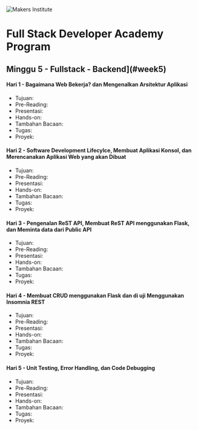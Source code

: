 ![Makers Institute](https://makersinstitute.id/static/images/logo-b.png)

# Full Stack Developer Academy Program


## <a name="week0"></a>Minggu 5 - Fullstack - Backend](#week5)

#### <a name="day02"></a>Hari 1 - Bagaimana Web Bekerja? dan Mengenalkan Arsitektur Aplikasi
* Tujuan:
* Pre-Reading:
* Presentasi:
* Hands-on:
* Tambahan Bacaan:
* Tugas:
* Proyek:

#### <a name="day02"></a>Hari 2 - Software Development Lifecylce, Membuat Aplikasi Konsol, dan Merencanakan Aplikasi Web yang akan Dibuat
* Tujuan:
* Pre-Reading:
* Presentasi:
* Hands-on:
* Tambahan Bacaan:
* Tugas:
* Proyek:

#### <a name="day02"></a>Hari 3 - Pengenalan ReST API, Membuat ReST API menggunakan Flask, dan Meminta data dari Public API
* Tujuan:
* Pre-Reading:
* Presentasi:
* Hands-on:
* Tambahan Bacaan:
* Tugas:
* Proyek:

#### <a name="day02"></a>Hari 4 - Membuat CRUD menggunakan Flask dan di uji Menggunakan Insomnia REST
* Tujuan:
* Pre-Reading:
* Presentasi:
* Hands-on:
* Tambahan Bacaan:
* Tugas:
* Proyek:

#### <a name="day02"></a>Hari 5 - Unit Testing, Error Handling, dan Code Debugging
* Tujuan:
* Pre-Reading:
* Presentasi:
* Hands-on:
* Tambahan Bacaan:
* Tugas:
* Proyek:
